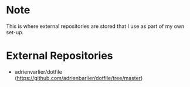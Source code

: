 # Note
This is where external repositories are stored that
I use as part of my own set-up.

# External Repositories
- adrienvarlier/dotfile (https://github.com/adrienbarlier/dotfile/tree/master)
